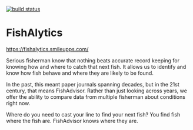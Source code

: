 [![build status](https://gitlab.com/jefferey-cave/Fishalytics/badges/master/build.svg)](https://gitlab.com/jefferey-cave/Fishalytics/commits/master)

# FishAlytics

https://fishalytics.smileupps.com/

Serious fisherman know that nothing beats accurate record keeping for knowing 
how and where to catch that next fish. It allows us to identify and know how 
fish behave and where they are likely to be found.

In the past, this meant paper journals spanning decades, but in the 21st 
century, that means FishAdvisor. Rather than just looking across years, we 
offer the ability to compare data from multiple fisherman about conditions 
right now.

Where do you need to cast your line to find your next fish? You find fish where 
the fish are. FishAdvisor knows where they are.

